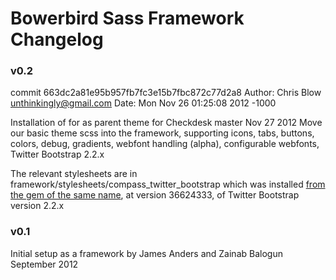 # Bowerbird Sass Framework Changelog

### v0.2
commit 663dc2a81e95b957fb7fc3e15b7fbc872c77d2a8
Author: Chris Blow <unthinkingly@gmail.com>
Date:   Mon Nov 26 01:25:08 2012 -1000

Installation of for as parent theme for Checkdesk master Nov 27 2012
Move our basic theme scss into the framework, supporting icons, tabs, buttons, colors, debug, gradients, webfont handling (alpha), configurable webfonts, Twitter Bootstrap 2.2.x

The relevant stylesheets are in framework/stylesheets/compass_twitter_bootstrap which was installed [from the gem of the same name](https://github.com/vwall/compass-twitter-bootstrap), at version 36624333, of Twitter Bootstrap version 2.2.x

### v0.1

Initial setup as a framework by James Anders and Zainab Balogun September 2012